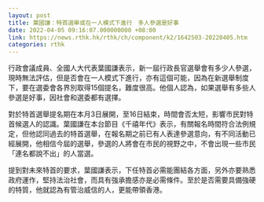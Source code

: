 ```yaml
---
layout: post
title: 葉國謙：特首選舉或在一人模式下進行　多人參選是好事
date: 2022-04-05 09:16:07.000000000 +08:00
link: https://news.rthk.hk/rthk/ch/component/k2/1642503-20220405.htm
categories: rthk
---
```


行政會議成員、全國人大代表葉國謙表示，新一屆行政長官選舉會有多少人參選，現時無法評估，但是否會在一人模式下進行，亦有這個可能，因為在新選舉制度下，要在選委會各界別取得15個提名，難度很高。他個人認為，如果選舉有多些人參選是好事，因社會和選委都有選擇。

對於特首選舉提名期在本月3日展開，至16日結束，時間會否太短，影響市民對特首候選人的認識。葉國謙在本台節目《千禧年代》表示，有關報名時間符合法例規定，但他認同過去的特首選舉，在報名期之前已有人表達參選意向，有不同活動已經展開，他相信今屆的選舉，參選的人將會在市民的視野之中，不會出現一些市民「連名都說不出」的人當選。

提到對未來特首的要求，葉國謙表示，下任特首必需能團結各方面，另外亦要熟悉政府運作，堅持法治社會，而具有強承擔感亦是必需條件。至於是否需要具備強硬的特質，他就認為有管治威信的人，更能帶領香港。

